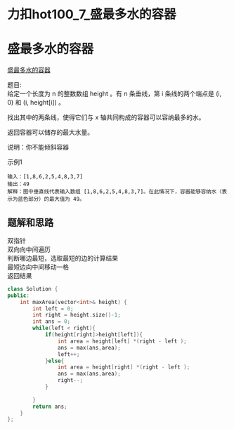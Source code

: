 # 力扣hot100_7_盛最多水的容器


# 盛最多水的容器
[盛最多水的容器](https://leetcode.cn/problems/container-with-most-water/?favorite=2cktkvj)

题目:  
给定一个长度为 n 的整数数组 height 。有 n 条垂线，第 i 条线的两个端点是 (i, 0) 和 (i, height[i]) 。

找出其中的两条线，使得它们与 x 轴共同构成的容器可以容纳最多的水。

返回容器可以储存的最大水量。

说明：你不能倾斜容器

示例1
```text
输入：[1,8,6,2,5,4,8,3,7]
输出：49 
解释：图中垂直线代表输入数组 [1,8,6,2,5,4,8,3,7]。在此情况下，容器能够容纳水（表示为蓝色部分）的最大值为 49。
```

## 题解和思路
双指针  
双向向中间遍历  
判断哪边最短，选取最短的边的计算结果  
最短边向中间移动一格  
返回结果  

```c++
class Solution {
public:
    int maxArea(vector<int>& height) {
        int left = 0;
        int right = height.size()-1;
        int ans = 0;
        while(left < right){
            if(height[right]>height[left]){
                int area = height[left] *(right - left );
                ans = max(ans,area);
                left++;
            }else{
                int area = height[right] *(right - left );
                ans = max(ans,area);
                right--;
            }
            
        }
        return ans;
    }
};
```

